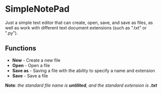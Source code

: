 # SimpleNotePad
Just a simple text editor that can create, open, save, and save as files, as well as work with different text document extensions (such as ".txt" or ".py").

## Functions
+ **New** - Create a new file
+ **Open** - Open a file
+ **Save as** - Saving a file with the ability to specify a name and extension
+ **Save** - Save a file

**Note**: _the standard file name is ***untilited***, and the standard extension is ***.txt***_
